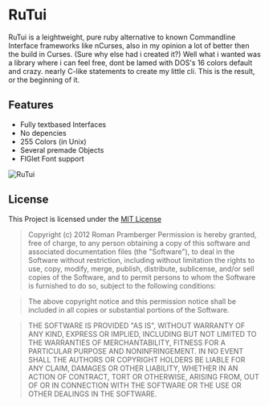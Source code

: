 # RuTui
RuTui is a leightweight, pure ruby alternative to known Commandline Interface frameworks like nCurses, also in my opinion a lot of better then the build in Curses. (Sure why else had i created it?) Well what i wanted was a library where i can feel free, dont be lamed with DOS's 16 colors default and crazy. nearly C-like statements to create my little cli. This is the result, or the beginning of it.

## Features

-  Fully textbased Interfaces
-  No depencies
-  255 Colors (in Unix)
-  Several premade Objects
-  FIGlet Font support

![RuTui](http://img641.imageshack.us/img641/7633/rutui.png)


## License
This Project is licensed under the [MIT License](http://de.wikipedia.org/wiki/MIT-Lizenz)

> Copyright (c) 2012 Roman Pramberger
> Permission is hereby granted, free of charge, to any person obtaining a copy of this software and associated documentation files (the "Software"), to deal in the Software without restriction, including without limitation the rights to use, copy, modify, merge, publish, distribute, sublicense, and/or sell copies of the Software, and to permit persons to whom the Software is furnished to do so, subject to the following conditions:

> The above copyright notice and this permission notice shall be included in all copies or substantial portions of the Software.

> THE SOFTWARE IS PROVIDED "AS IS", WITHOUT WARRANTY OF ANY KIND, EXPRESS OR IMPLIED, INCLUDING BUT NOT LIMITED TO THE WARRANTIES OF MERCHANTABILITY, FITNESS FOR A PARTICULAR PURPOSE AND NONINFRINGEMENT. IN NO EVENT SHALL THE AUTHORS OR COPYRIGHT HOLDERS BE LIABLE FOR ANY CLAIM, DAMAGES OR OTHER LIABILITY, WHETHER IN AN ACTION OF CONTRACT, TORT OR OTHERWISE, ARISING FROM, OUT OF OR IN CONNECTION WITH THE SOFTWARE OR THE USE OR OTHER DEALINGS IN THE SOFTWARE.
